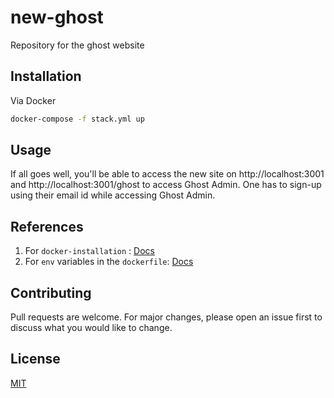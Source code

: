 # new-ghost

Repository for the ghost website
  
## Installation
Via Docker

```bash
docker-compose -f stack.yml up
```

## Usage
If all goes well, you'll be able to access the new site on http://localhost:3001 and http://localhost:3001/ghost to access Ghost Admin. One has to sign-up using their email id while accessing Ghost Admin.
 
## References
1) For `docker-installation` : [Docs](https://hub.docker.com/_/ghost/)
2) For `env` variables in the `dockerfile`: [Docs](https://ghost.org/docs/concepts/config/#section-running-ghost-with-config-env-variables)

## Contributing
Pull requests are welcome. For major changes, please open an issue first to discuss what you would like to change.

## License
[MIT](https://choosealicense.com/licenses/mit/)

